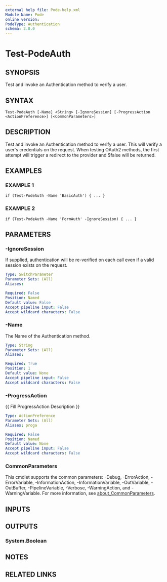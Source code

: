 ```yaml
---
external help file: Pode-help.xml
Module Name: Pode
online version:
PodeType: Authentication
schema: 2.0.0
---
```


# Test-PodeAuth

## SYNOPSIS
Test and invoke an Authentication method to verify a user.

## SYNTAX

```
Test-PodeAuth [-Name] <String> [-IgnoreSession] [-ProgressAction <ActionPreference>] [<CommonParameters>]
```

## DESCRIPTION
Test and invoke an Authentication method to verify a user.
This will verify a user's credentials on the request.
When testing OAuth2 methods, the first attempt will trigger a redirect to the provider and $false will be returned.

## EXAMPLES

### EXAMPLE 1
```
if (Test-PodeAuth -Name 'BasicAuth') { ... }
```

### EXAMPLE 2
```
if (Test-PodeAuth -Name 'FormAuth' -IgnoreSession) { ... }
```

## PARAMETERS

### -IgnoreSession
If supplied, authentication will be re-verified on each call even if a valid session exists on the request.

```yaml
Type: SwitchParameter
Parameter Sets: (All)
Aliases:

Required: False
Position: Named
Default value: False
Accept pipeline input: False
Accept wildcard characters: False
```

### -Name
The Name of the Authentication method.

```yaml
Type: String
Parameter Sets: (All)
Aliases:

Required: True
Position: 1
Default value: None
Accept pipeline input: False
Accept wildcard characters: False
```

### -ProgressAction
{{ Fill ProgressAction Description }}

```yaml
Type: ActionPreference
Parameter Sets: (All)
Aliases: proga

Required: False
Position: Named
Default value: None
Accept pipeline input: False
Accept wildcard characters: False
```

### CommonParameters
This cmdlet supports the common parameters: -Debug, -ErrorAction, -ErrorVariable, -InformationAction, -InformationVariable, -OutVariable, -OutBuffer, -PipelineVariable, -Verbose, -WarningAction, and -WarningVariable. For more information, see [about_CommonParameters](http://go.microsoft.com/fwlink/?LinkID=113216).

## INPUTS

## OUTPUTS

### System.Boolean
## NOTES

## RELATED LINKS
